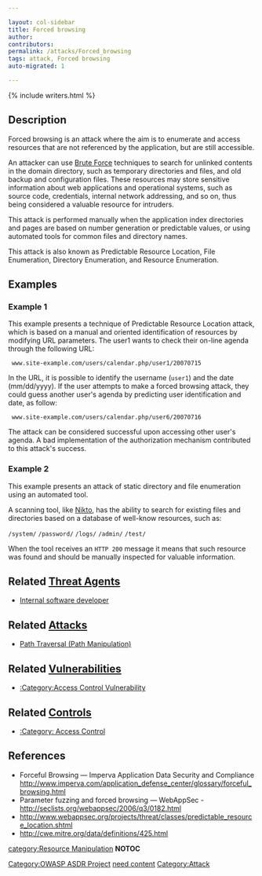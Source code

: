 ```yaml
---

layout: col-sidebar
title: Forced browsing
author: 
contributors: 
permalink: /attacks/Forced_browsing
tags: attack, Forced browsing
auto-migrated: 1

---
```


{% include writers.html %}

## Description

Forced browsing is an attack where the aim is to enumerate and access
resources that are not referenced by the application, but are still
accessible.

An attacker can use [Brute Force](Brute_force_attack "wikilink")
techniques to search for unlinked contents in the domain directory, such
as temporary directories and files, and old backup and configuration
files. These resources may store sensitive information about web
applications and operational systems, such as source code, credentials,
internal network addressing, and so on, thus being considered a valuable
resource for intruders.

This attack is performed manually when the application index directories
and pages are based on number generation or predictable values, or using
automated tools for common files and directory names.

This attack is also known as Predictable Resource Location, File
Enumeration, Directory Enumeration, and Resource Enumeration.

## Examples

### Example 1

This example presents a technique of Predictable Resource Location
attack, which is based on a manual and oriented identification of
resources by modifying URL parameters. The user1 wants to check their
on-line agenda through the following URL:

` www.site-example.com/users/calendar.php/user1/20070715 `

In the URL, it is possible to identify the username (`user1`) and
the date (mm/dd/yyyy). If the user attempts to make a forced browsing
attack, they could guess another user's agenda by predicting user
identification and date, as follow:

` www.site-example.com/users/calendar.php/user6/20070716 `

The attack can be considered successful upon accessing other user's
agenda. A bad implementation of the authorization mechanism contributed
to this attack's success.

### Example 2

This example presents an attack of static directory and file enumeration
using an automated tool.

A scanning tool, like [Nikto](http://www.cirt.net/code/nikto.shtml), has
the ability to search for existing files and directories based on a
database of well-know resources, such as:

`/system/`
`/password/`
`/logs/`
`/admin/`
`/test/`

When the tool receives an `HTTP 200` message it means that such
resource was found and should be manually inspected for valuable
information.

## Related [Threat Agents](Threat_Agents "wikilink")

  - [Internal software
    developer](Internal_software_developer "wikilink")

## Related [Attacks](https://owasp.org/www-community/attacks/)

  - [Path Traversal (Path Manipulation)](Path_Traversal "wikilink")

## Related [Vulnerabilities](https://owasp.org/www-community/vulnerabilities/)

  - [:Category:Access Control
    Vulnerability](:Category:Access_Control_Vulnerability "wikilink")

## Related [Controls](https://owasp.org/www-community/controls/)

  - [:Category: Access Control](:Category:_Access_Control "wikilink")

## References

  - Forceful Browsing — Imperva Application Data Security and
    Compliance
    <http://www.imperva.com/application_defense_center/glossary/forceful_browsing.html>
  - Parameter fuzzing and forced browsing — WebAppSec -
    <http://seclists.org/webappsec/2006/q3/0182.html>
  - <http://www.webappsec.org/projects/threat/classes/predictable_resource_location.shtml>
  - <http://cwe.mitre.org/data/definitions/425.html>

[category:Resource
Manipulation](category:Resource_Manipulation "wikilink") __NOTOC__

[Category:OWASP ASDR Project](Category:OWASP_ASDR_Project "wikilink")
[need content](Category:FIXME "wikilink")
[Category:Attack](Category:Attack "wikilink")
